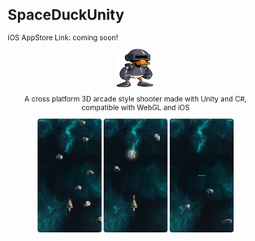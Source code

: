 # SpaceDuckUnity

iOS AppStore Link: coming soon!

<p align="center">
<img style="vertical-align:middle" height="15%" width="15%" src="https://github.com/iDuckDark/SpaceDuckUnity/blob/master/Screenshots/Rounded%20Corners/icon.png?raw=true">
<p>
  
  
<p align="center">
A cross platform 3D arcade style shooter made with Unity and C#, compatible with WebGL and iOS
<p>

<p align="center" float="left">
  
  <img height="25%" width="25%" src="https://github.com/iDuckDark/SpaceDuckUnity/blob/master/Screenshots/Rounded%20Corners/1.png?raw=true">
  
  <img height="25%" width="25%" src="https://github.com/iDuckDark/SpaceDuckUnity/blob/master/Screenshots/Rounded%20Corners/2.png?raw=true">
  
  <img height="25%" width="25%" src="https://github.com/iDuckDark/SpaceDuckUnity/blob/master/Screenshots/Rounded%20Corners/4.png?raw=true">
  
</p>
  

